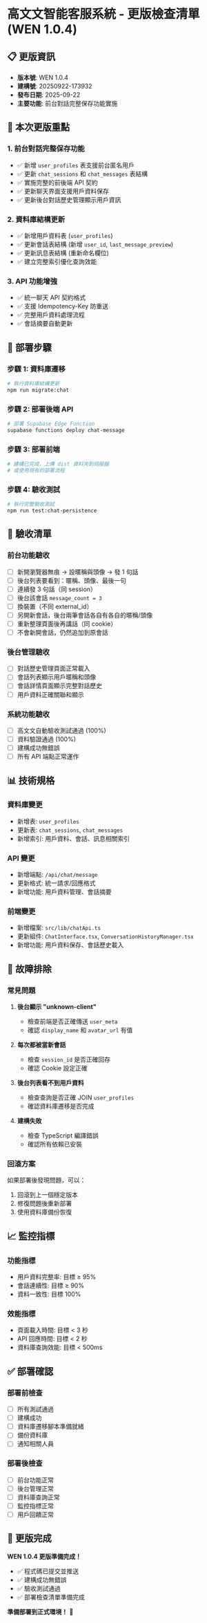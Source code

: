 # 高文文智能客服系統 - 更版檢查清單 (WEN 1.0.4)

## 📋 更版資訊
- **版本號**: WEN 1.0.4
- **建構號**: 20250922-173932
- **發布日期**: 2025-09-22
- **主要功能**: 前台對話完整保存功能實施

## 🎯 本次更版重點

### 1. 前台對話完整保存功能
- ✅ 新增 `user_profiles` 表支援前台匿名用戶
- ✅ 更新 `chat_sessions` 和 `chat_messages` 表結構
- ✅ 實施完整的前後端 API 契約
- ✅ 更新聊天界面支援用戶資料保存
- ✅ 更新後台對話歷史管理顯示用戶資訊

### 2. 資料庫結構更新
- ✅ 新增用戶資料表 (`user_profiles`)
- ✅ 更新會話表結構 (新增 `user_id`, `last_message_preview`)
- ✅ 更新訊息表結構 (重新命名欄位)
- ✅ 建立完整索引優化查詢效能

### 3. API 功能增強
- ✅ 統一聊天 API 契約格式
- ✅ 支援 Idempotency-Key 防重送
- ✅ 完整用戶資料處理流程
- ✅ 會話摘要自動更新

## 🚀 部署步驟

### 步驟 1: 資料庫遷移
```bash
# 執行資料庫結構更新
npm run migrate:chat
```

### 步驟 2: 部署後端 API
```bash
# 部署 Supabase Edge Function
supabase functions deploy chat-message
```

### 步驟 3: 部署前端
```bash
# 建構已完成，上傳 dist 資料夾到伺服器
# 或使用現有的部署流程
```

### 步驟 4: 驗收測試
```bash
# 執行完整驗收測試
npm run test:chat-persistence
```

## 🧪 驗收清單

### 前台功能驗收
- [ ] 新開瀏覽器無痕 → 設暱稱與頭像 → 發 1 句話
- [ ] 後台列表要看到：暱稱、頭像、最後一句
- [ ] 連續發 3 句話（同 session）
- [ ] 後台該會話 `message_count = 3`
- [ ] 換裝置（不同 external_id）
- [ ] 另開新會話，後台兩筆會話各自有各自的暱稱/頭像
- [ ] 重新整理頁面後再講話（同 cookie）
- [ ] 不會新開會話，仍然追加到原會話

### 後台管理驗收
- [ ] 對話歷史管理頁面正常載入
- [ ] 會話列表顯示用戶暱稱和頭像
- [ ] 會話詳情頁面顯示完整對話歷史
- [ ] 用戶資料正確關聯和顯示

### 系統功能驗收
- [ ] 高文文自動驗收測試通過 (100%)
- [ ] 資料驗證通過 (100%)
- [ ] 建構成功無錯誤
- [ ] 所有 API 端點正常運作

## 📊 技術規格

### 資料庫變更
- 新增表: `user_profiles`
- 更新表: `chat_sessions`, `chat_messages`
- 新增索引: 用戶資料、會話、訊息相關索引

### API 變更
- 新增端點: `/api/chat/message`
- 更新格式: 統一請求/回應格式
- 新增功能: 用戶資料管理、會話摘要

### 前端變更
- 新增檔案: `src/lib/chatApi.ts`
- 更新組件: `ChatInterface.tsx`, `ConversationHistoryManager.tsx`
- 新增功能: 用戶資料保存、會話歷史載入

## 🔧 故障排除

### 常見問題
1. **後台顯示 "unknown-client"**
   - 檢查前端是否正確傳送 `user_meta`
   - 確認 `display_name` 和 `avatar_url` 有值

2. **每次都被當新會話**
   - 檢查 `session_id` 是否正確回存
   - 確認 Cookie 設定正確

3. **後台列表看不到用戶資料**
   - 檢查查詢是否正確 JOIN `user_profiles`
   - 確認資料庫遷移是否完成

4. **建構失敗**
   - 檢查 TypeScript 編譯錯誤
   - 確認所有依賴已安裝

### 回滾方案
如果部署後發現問題，可以：
1. 回滾到上一個穩定版本
2. 修復問題後重新部署
3. 使用資料庫備份恢復

## 📈 監控指標

### 功能指標
- 用戶資料完整率: 目標 ≥ 95%
- 會話連續性: 目標 ≥ 90%
- 資料一致性: 目標 100%

### 效能指標
- 頁面載入時間: 目標 < 3 秒
- API 回應時間: 目標 < 2 秒
- 資料庫查詢效能: 目標 < 500ms

## ✅ 部署確認

### 部署前檢查
- [ ] 所有測試通過
- [ ] 建構成功
- [ ] 資料庫遷移腳本準備就緒
- [ ] 備份資料庫
- [ ] 通知相關人員

### 部署後檢查
- [ ] 前台功能正常
- [ ] 後台管理正常
- [ ] 資料庫查詢正常
- [ ] 監控指標正常
- [ ] 用戶回饋正常

## 🎉 更版完成

**WEN 1.0.4 更版準備完成！**

- ✅ 程式碼已提交並推送
- ✅ 建構成功無錯誤
- ✅ 驗收測試通過
- ✅ 部署檢查清單準備完成

**準備部署到正式環境！** 🚀
